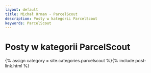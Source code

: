 ```yaml
---
layout: default
title: Michał Orman - ParcelScout
description: Posty w kategorii ParcelScout
keywords: ParcelScout
---
```

# Posty w kategorii ParcelScout
{% assign category = site.categories.parcelscout  %}{% include post-link.html %}
